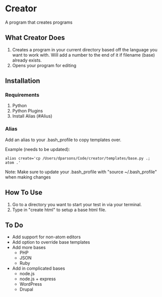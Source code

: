 # Creator
A program that creates programs

## What Creator Does
1. Creates a program in your current directory based off the language you want to work with. Will add a number to the end of it if filename (base) already exists.
2. Opens your program for editing

## Installation

### Requirements
1. Python
2. Python Plugins
3. Install Alias (#Alius)

### Alias
Add an alias to your .bash_profile to copy templates over.

Example (needs to be updated):
```
alias create='cp /Users/dparsons/Code/creator/templates/base.py .; atom .'
```

Note: Make sure to update your .bash_profile with "source ~/.bash_profile" when making changes

## How To Use
1. Go to a directory you want to start your test in via your terminal.
2. Type in "create html" to setup a base html file.

## To Do
* Add support for non-atom editors
* Add option to override base templates
* Add more bases
  * PHP
  * JSON
  * Ruby
* Add in complicated bases
  * node.js
  * node.js + express
  * WordPress
  * Drupal
